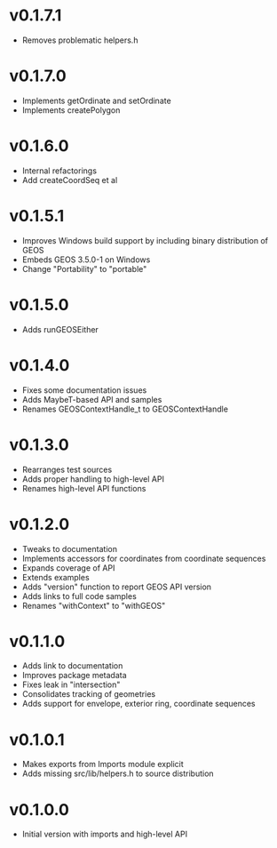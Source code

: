 # v0.1.7.1

* Removes problematic helpers.h

# v0.1.7.0

* Implements getOrdinate and setOrdinate
* Implements createPolygon

# v0.1.6.0

* Internal refactorings
* Add createCoordSeq et al

# v0.1.5.1

* Improves Windows build support by including binary distribution of GEOS
* Embeds GEOS 3.5.0-1 on Windows
* Change "Portability" to "portable"

# v0.1.5.0

* Adds runGEOSEither

# v0.1.4.0

* Fixes some documentation issues
* Adds MaybeT-based API and samples
* Renames GEOSContextHandle_t to GEOSContextHandle

# v0.1.3.0

* Rearranges test sources
* Adds proper handling to high-level API
* Renames high-level API functions

# v0.1.2.0

* Tweaks to documentation
* Implements accessors for coordinates from coordinate sequences
* Expands coverage of API
* Extends examples
* Adds "version" function to report GEOS API version
* Adds links to full code samples
* Renames "withContext" to "withGEOS"

# v0.1.1.0

* Adds link to documentation
* Improves package metadata
* Fixes leak in "intersection"
* Consolidates tracking of geometries
* Adds support for envelope, exterior ring, coordinate sequences

# v0.1.0.1

* Makes exports from Imports module explicit
* Adds missing src/lib/helpers.h to source distribution

# v0.1.0.0

* Initial version with imports and high-level API
